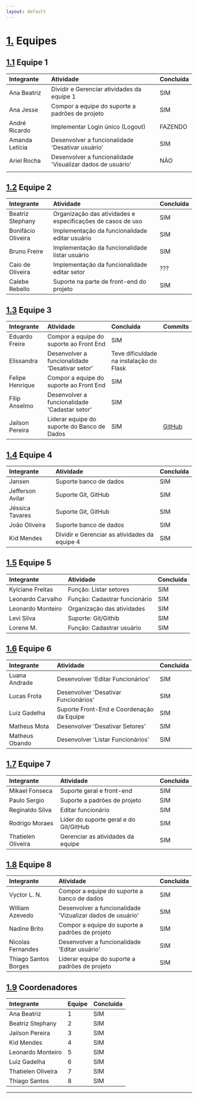 ```yaml
---
layout: default
---
```

# [1.](#header-1) Equipes
## [1.1](#header-2) Equipe 1


|Integrante     |Atividade      |Concluída      |
|:--------------|:--------------|:--------------|
| Ana Beatriz  | Dividir e  Gerenciar atividades da equipe 1 |     SIM     |
|  Ana Jesse  | Compor a equipe do suporte a padrões de projeto |        SIM     |
|  André Ricardo  | Implementar Login único (Logout)   |      FAZENDO     |
|  Amanda Letícia  |  Desenvolver a funcionalidade 'Desativar usuário'  |  SIM    |
|  Ariel Rocha |  Desenvolver a funcionalidade 'Visualizar dados de usuário'  |   NÃO
    |

## [1.2](#header-3) Equipe 2

|     Integrante     | Atividade               | Concluída |
|:-------------------|:------------------------|:----------|
| Beatriz Stephany | Organização das atividades e especificações de casos de uso |    SIM   |
| Bonifácio Oliveira | Implementação da funcionalidade editar usuário |    SIM    |
| Bruno Freire | Implementação da funcionalidade listar usuário |    SIM    |
| Caio de Oliveira | Implementação da funcionalidade editar setor    |    ???   |
| Calebe Rebello | Suporte na parte de front-end do projeto   |    SIM    |

## [1.3](#header-3) Equipe 3

|Integrante     |Atividade      |Concluída      |Commits          |
|:--------------|:--------------|:--------------|:----------------|
| Eduardo Freire| Compor a equipe do suporte ao Front End |     SIM     |                 |
| Elissandra | Desenvolver a funcionalidade 'Desativar setor' |        Teve dificuldade na instalação do Flask     |  |
| Felipe Henrique| Compor a equipe do suporte ao Front End |      SIM     |     |
| Fílip Anselmo | Desenvolver a funcionalidade 'Cadastar setor' |       SIM     |     |
| Jailson Pereira | Liderar equipe do suporte do Banco de Dados |       SIM     |[GitHub](                        https://github.com/jucimarjr/zelda/commits?author=jailsonpj)     |

## [1.4](#header-4) Equipe 4

|     Integrante     | Atividade                         | Concluída |
|:-------------------|:----------------------------------|:----------|
| Jansen        | Suporte banco de dados        |    SIM    |
| Jefferson Avilar      | Suporte Git, GitHub        |    SIM    |
| Jéssica Tavares       | Suporte Git, GitHub      |    SIM    |
| João Oliveira         | Suporte banco de dados      |    SIM    |
| Kid Mendes          | Dividir e Gerenciar as atividades da equipe 4 |    SIM    |

## [1.5](#header-5) Equipe 5

|     Integrante     | Atividade                         | Concluída |
|:-------------------|:----------------------------------|:----------|
| Kylciane Freitas   | Função: Listar setores            |    SIM    |
| Leonardo Carvalho  | Função: Cadastrar funcionário     |    SIM    |
| Leonardo Monteiro  | Organização das atividades        |    SIM    |
| Levi Silva         | Suporte: Git/Githib               |    SIM    |
| Lorene M.          | Função: Cadastrar usuário         |    SIM    |

## [1.6](#header-6) Equipe 6    

|     Integrante         | Atividade                  | Concluída|
|:-------------------|:------------------------|:--------------|
| Luana Andrade | Desenvolver 'Editar Funcionários' | SIM |
| Lucas Frota | Desenvolver 'Desativar Funcionários' | SIM |
| Luiz Gadelha | Suporte Front-End e Coordenação da Equipe | SIM |
| Matheus Mota | Desenvolver 'Desativar Setores' | SIM |
| Matheus Obando | Desenvolver 'Listar Funcionários' | SIM |

## [1.7](#header-7) Equipe 7

|     Integrante     | Atividade               | Concluída |
|:-------------------|:------------------------|:----------|
| Mikael Fonseca | Suporte geral e front-end |    SIM    |
| Paulo Sergio | Suporte a padrões de projeto |    SIM    |
| Reginaldo Silva | Editar funcionário      |    SIM    |
| Rodrigo Moraes | Líder do suporte geral e do Git/GitHub   |    SIM    |
| Thatielen Oliveira | Gerenciar as atividades da equipe    |    SIM    |

## [1.8](#header-8) Equipe 8

|Integrante     |Atividade      |Concluída      |
|:--------------|:--------------|:--------------|
| Vyctor L. N. | Compor a equipe do suporte a banco de dados |     SIM     |
| William Azevedo | Desenvolver a funcionalidade 'Vizualizar dados de usuário' |        SIM     |
| Nadine Brito | Compor a equipe do suporte a padrões de projeto |      SIM     |
| Nicolas Fernandes | Desenvolver a funcionalidade 'Editar usuário' |       SIM     |
| Thiago Santos Borges | Liderar equipe do suporte a padrões de projeto |       SIM     |

## [1.9](#header-9) Coordenadores

|Integrante     |Equipe         |Concluída      |
|:--------------|:--------------|:--------------|
| Ana Beatriz   | 1             | SIM           |
| Beatriz Stephany| 2           | SIM           |
| Jailson Pereira | 3           | SIM           |
| Kid Mendes      | 4           | SIM           |
| Leonardo Monteiro|  5         | SIM           |
| Luiz Gadelha     |  6         | SIM           |
| Thatielen Oliveira| 7         | SIM           |
| Thiago Santos     | 8         | SIM           |

* * *
